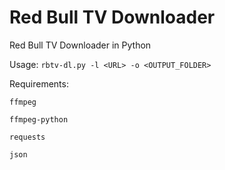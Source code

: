 # Red Bull TV Downloader
Red Bull TV Downloader in Python

Usage: 
`rbtv-dl.py -l <URL> -o <OUTPUT_FOLDER>`

Requirements:

`ffmpeg`

`ffmpeg-python`

`requests`

`json`
